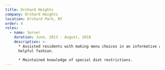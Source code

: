 ```yaml
---
title: Orchard Heights
company: Orchard Heights
location: Orchard Park, NY
order: 4
roles:
  - name: Server
    duration: June, 2013 - August, 2018
    description: >-
      * Assisted residents with making menu choices in an informative and
      helpful fashion.

      * Maintained knowledge of special diet restrictions.
---
```

